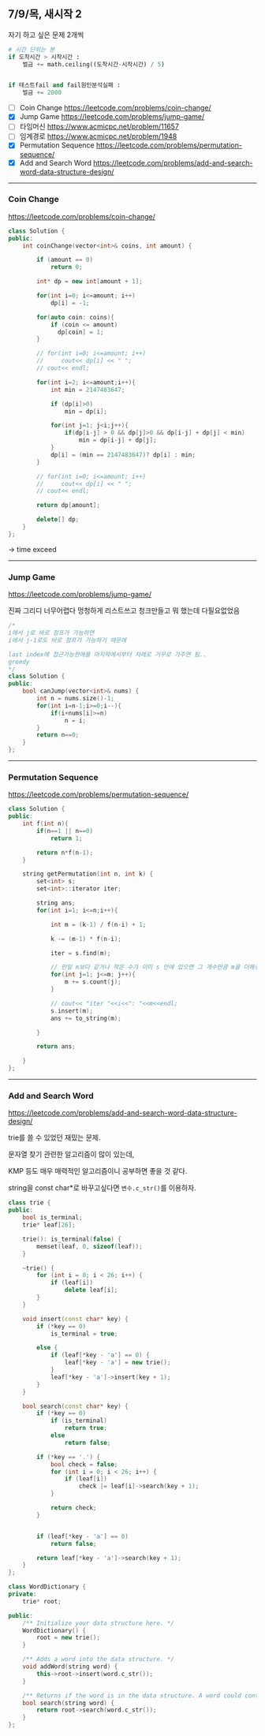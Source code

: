 ## 7/9/목, 새시작 2
자기 하고 싶은 문제 2개씩


```python
# 시간 단위는 분
if 도착시간 > 시작시간 :
    벌금 += math.ceiling((도착시간-시작시간) / 5)


if 테스트fail and fail원인분석실패 :
    벌금 += 2000
```


- [ ] Coin Change
https://leetcode.com/problems/coin-change/
- [x] Jump Game
https://leetcode.com/problems/jump-game/
- [ ] 타임머신
https://www.acmicpc.net/problem/11657
- [ ] 임계경로
https://www.acmicpc.net/problem/1948
- [x] Permutation Sequence
https://leetcode.com/problems/permutation-sequence/
- [x] Add and Search Word
https://leetcode.com/problems/add-and-search-word-data-structure-design/

---

### Coin Change
https://leetcode.com/problems/coin-change/


```c++
class Solution {
public:
    int coinChange(vector<int>& coins, int amount) {

        if (amount == 0)
            return 0;

        int* dp = new int[amount + 1];

        for(int i=0; i<=amount; i++)
            dp[i] = -1;

        for(auto coin: coins){
            if (coin <= amount)
              dp[coin] = 1;
        }

        // for(int i=0; i<=amount; i++)
        //     cout<< dp[i] << " ";
        // cout<< endl;

        for(int i=2; i<=amount;i++){
            int min = 2147483647;

            if (dp[i]>0)
                min = dp[i];

            for(int j=1; j<i;j++){
                if(dp[i-j] > 0 && dp[j]>0 && dp[i-j] + dp[j] < min)
                    min = dp[i-j] + dp[j];
            }
            dp[i] = (min == 2147483647)? dp[i] : min;
        }

        // for(int i=0; i<=amount; i++)
        //     cout<< dp[i] << " ";
        // cout<< endl;

        return dp[amount];

        delete[] dp;
    }
};
```
-> time exceed

---
### Jump Game
https://leetcode.com/problems/jump-game/

진짜 그리디 너무어렵다
멍청하게 리스트쓰고 청크만들고 뭐 했는데 다필요없었음

```c++
/*
i에서 j로 바로 점프가 가능하면
i에서 j-1로도 바로 점프가 가능하기 때문에

last index에 접근가능한애를 마지막에서부터 차례로 거꾸로 가주면 됨..
greedy
*/
class Solution {
public:
	bool canJump(vector<int>& nums) {
        int n = nums.size()-1;
        for(int i=n-1;i>=0;i--){
            if(i+nums[i]>=n)
                n = i;
        }
        return n==0;
	}
};
```


---

### Permutation Sequence
https://leetcode.com/problems/permutation-sequence/


```c++
class Solution {
public:
    int f(int n){
        if(n==1 || n==0)
            return 1;

        return n*f(n-1);
    }

    string getPermutation(int n, int k) {
        set<int> s;
        set<int>::iterator iter;

        string ans;
        for(int i=1; i<=n;i++){

            int m = (k-1) / f(n-i) + 1;

            k -= (m-1) * f(n-i);

            iter = s.find(m);

            // 만일 m보다 같거나 작은 수가 이미 s 안에 있으면 그 개수만큼 m을 더해줘야함.
            for(int j=1; j<=m; j++){
                m += s.count(j);
            }

            // cout<< "iter "<<i<<": "<<m<<endl;
            s.insert(m);
            ans += to_string(m);

        }

        return ans;

    }
};

```


---

### Add and Search Word
https://leetcode.com/problems/add-and-search-word-data-structure-design/

trie를 쓸 수 있었던 재밌는 문제.

문자열 찾기 관련한 알고리즘이 많이 있는데,

KMP 등도 매우 매력적인 알고리즘이니 공부하면 좋을 것 같다.

string을 const char*로 바꾸고싶다면 `변수.c_str()`를 이용하자.

```c++
class trie {
public:
    bool is_terminal;
    trie* leaf[26];

    trie(): is_terminal(false) {
        memset(leaf, 0, sizeof(leaf));
    }

    ~trie() {
        for (int i = 0; i < 26; i++) {
            if (leaf[i])
                delete leaf[i];
        }
    }

    void insert(const char* key) {
        if (*key == 0)
            is_terminal = true;

        else {
            if (leaf[*key - 'a'] == 0) {
                leaf[*key - 'a'] = new trie();
            }
            leaf[*key - 'a']->insert(key + 1);
        }
    }

    bool search(const char* key) {
        if (*key == 0)
            if (is_terminal)
                return true;
            else
                return false;

        if (*key == '.') {
            bool check = false;
            for (int i = 0; i < 26; i++) {
                if (leaf[i])
                    check |= leaf[i]->search(key + 1);
            }

            return check;
        }


        if (leaf[*key - 'a'] == 0)
            return false;

        return leaf[*key - 'a']->search(key + 1);
    }
};

class WordDictionary {
private:
    trie* root;

public:
    /** Initialize your data structure here. */
    WordDictionary() {
        root = new trie();
    }

    /** Adds a word into the data structure. */
    void addWord(string word) {
        this->root->insert(word.c_str());
    }

    /** Returns if the word is in the data structure. A word could contain the dot character '.' to represent any one letter. */
    bool search(string word) {
        return root->search(word.c_str());
    }
};
```
